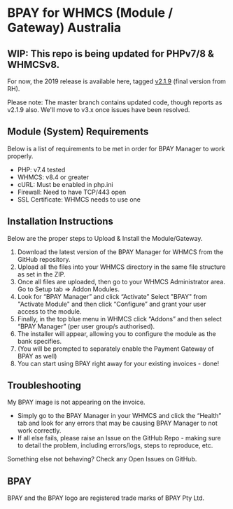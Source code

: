 # BPAY for WHMCS (Module / Gateway) Australia

## WIP: This repo is being updated for PHPv7/8 & WHMCSv8.
For now, the 2019 release is available here, tagged [v2.1.9](https://github.com/lsthompson/BPAY-for-WHMCS/releases/tag/v2.1.9) (final version from RH).

Please note: The master branch contains updated code, though reports as v2.1.9 also. We'll move to v3.x once issues have been resolved.

## Module (System) Requirements 
Below is a list of requirements to be met in order for BPAY Manager to work properly.
- PHP: v7.4 tested
- WHMCS: v8.4 or greater 
- cURL: Must be enabled in php.ini
- Firewall: Need to have TCP/443 open
- SSL Certificate: WHMCS needs to use one

## Installation Instructions 
Below are the proper steps to Upload & Install the Module/Gateway.
1. Download the latest version of the BPAY Manager for WHMCS from the GitHub repository.
2. Upload all the files into your WHMCS directory in the same file structure as set in the ZIP.
3. Once all files are uploaded, then go to your WHMCS Administrator area. Go to Setup tab => Addon Modules.
4. Look for “BPAY Manager” and click “Activate” Select "BPAY" from "Activate Module" and then click “Configure” and grant your user access to the module.
5. Finally, in the top blue menu in WHMCS click “Addons” and then select “BPAY Manager” (per user group/s authorised).
6. The installer will appear, allowing you to configure the module as the bank specifies.
7. (You will be prompted to separately enable the Payment Gateway of BPAY as well)
7. You can start using BPAY right away for your existing invoices - done!

## Troubleshooting
My BPAY image is not appearing on the invoice.
- Simply go to the BPAY Manager in your WHMCS and click the “Health” tab and look for any errors that may be causing BPAY Manager to not work correctly.
- If all else fails, please raise an Issue on the GitHub Repo - making sure to detail the problem, including errors/logs, steps to reproduce, etc.

Something else not behaving? Check any Open Issues on GitHub.

## BPAY

BPAY and the BPAY logo are registered trade marks of BPAY Pty Ltd.

